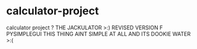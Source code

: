 # calculator-project
calculator project ? THE JACKULATOR >:) REVISED VERSION
F PYSIMPLEGUI THIS THING AINT SIMPLE AT ALL AND ITS DOOKIE WATER >:(
